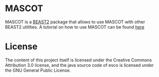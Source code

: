 # MASCOT


MASCOT is a [BEAST2](http://beast2.org) package that allows to use MASCOT with other BEAST2 utilities. A tutorial on how to use MASCOT can be found [here](https://github.com/nicfel/Mascot-Tutorial)


# License

The content of this project itself is licensed under the Creative Commons Attribution 3.0 license, and the java source code of esco is licensed under the GNU General Public License.